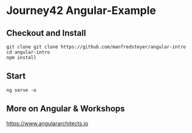 # Journey42 Angular-Example

## Checkout and Install

```
git clone git clone https://github.com/manfredsteyer/angular-intro
cd angular-intro
npm install
```

## Start

```
ng serve -o
```

## More on Angular & Workshops

https://www.angulararchitects.io
